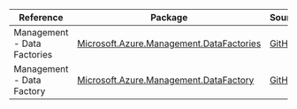 | Reference | Package | Source |
|---|---|---|
|Management - Data Factories|[Microsoft.Azure.Management.DataFactories](https://www.nuget.org/packages/Microsoft.Azure.Management.DataFactories)|[GitHub](https://github.com/Azure/azure-sdk-for-net/blob/main/)|
|Management - Data Factory|[Microsoft.Azure.Management.DataFactory](https://www.nuget.org/packages/Microsoft.Azure.Management.DataFactory)|[GitHub](https://github.com/Azure/azure-sdk-for-net/blob/main/)|
